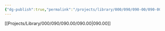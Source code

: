 ```yaml
---
{"dg-publish":true,"permalink":"/projects/library/000/090/090-00/090-00/","noteIcon":"0","created":"2024-02-13T10:02:34.320+09:00","updated":"2024-02-14T10:57:37.430+09:00"}
---
```


[[Projects/Library/000/090/090.00/090.00\|090.00]]